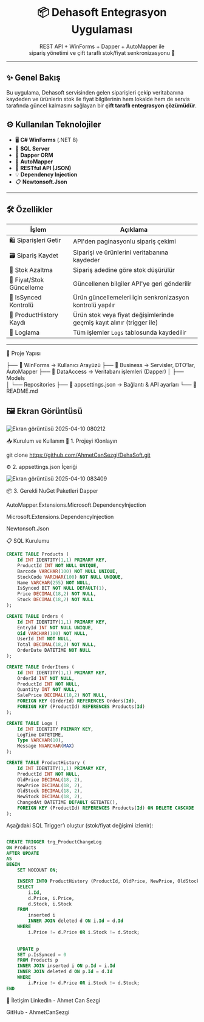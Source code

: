 <h1 align="center">📦 Dehasoft Entegrasyon Uygulaması</h1>

<p align="center">
  REST API + WinForms + Dapper + AutoMapper ile <br/>
  sipariş yönetimi ve çift taraflı stok/fiyat senkronizasyonu 🚀
</p>

---

## ✨ Genel Bakış

Bu uygulama, Dehasoft servisinden gelen siparişleri çekip veritabanına kaydeden ve ürünlerin stok ile fiyat bilgilerinin hem lokalde hem de servis tarafında güncel kalmasını sağlayan bir **çift taraflı entegrasyon çözümüdür**.

## ⚙️ Kullanılan Teknolojiler

- 🖥 **C# WinForms** (.NET 8)
- 💾 **SQL Server**
- 🔄 **Dapper ORM**
- 🧭 **AutoMapper**
- 📡 **RESTful API (JSON)**
- 💡 **Dependency Injection**
- 📋 **Newtonsoft.Json**

---

## 🛠 Özellikler

| İşlem                         | Açıklama                                                                 |
|------------------------------|--------------------------------------------------------------------------|
| 🛍 Siparişleri Getir         | API'den paginasyonlu sipariş çekimi                                     |
| 🗃 Sipariş Kaydet            | Siparişi ve ürünlerini veritabanına kaydeder                            |
| 🧮 Stok Azaltma              | Sipariş adedine göre stok düşürülür                                     |
| 💸 Fiyat/Stok Güncelleme     | Güncellenen bilgiler API'ye geri gönderilir                             |
| 🔁 IsSynced Kontrolü         | Ürün güncellemeleri için senkronizasyon kontrolü yapılır                |
| 🧠 ProductHistory Kaydı       | Ürün stok veya fiyat değişimlerinde geçmiş kayıt alınır (trigger ile)   |
| 🧾 Loglama                   | Tüm işlemler `Logs` tablosunda kaydedilir                               |

---

📂 Proje Yapısı

├── 📁 WinForms           → Kullanıcı Arayüzü
├── 📁 Business           → Servisler, DTO’lar, AutoMapper
├── 📁 DataAccess         → Veritabanı işlemleri (Dapper)
│    ├── Models           
│    └── Repositories
├── 📄 appsettings.json   → Bağlantı & API ayarları
└── 📄 README.md


## 🖼 Ekran Görüntüsü
![Ekran görüntüsü 2025-04-10 080212](https://github.com/user-attachments/assets/1adc16db-4833-47cc-b8ab-2d719f8c14aa)


📥 Kurulum ve Kullanım
🔗 1. Projeyi Klonlayın

git clone https://github.com/AhmetCanSezgi/DehaSoft.git


⚙️ 2. appsettings.json İçeriği

![Ekran görüntüsü 2025-04-10 083409](https://github.com/user-attachments/assets/3399d8a3-2ee6-478f-93e6-69c06ead5b16)



📦 3. Gerekli NuGet Paketleri
Dapper

AutoMapper.Extensions.Microsoft.DependencyInjection

Microsoft.Extensions.DependencyInjection

Newtonsoft.Json


📋 SQL Kurulumu
```sql
CREATE TABLE Products (
    Id INT IDENTITY(1,1) PRIMARY KEY,
    ProductId INT NOT NULL UNIQUE,
    Barcode VARCHAR(100) NOT NULL UNIQUE,
    StockCode VARCHAR(100) NOT NULL UNIQUE,
    Name VARCHAR(255) NOT NULL,
    IsSynced BIT NOT NULL DEFAULT(1),
    Price DECIMAL(18,2) NOT NULL,
    Stock DECIMAL(18,2) NOT NULL
);

CREATE TABLE Orders (
    Id INT IDENTITY(1,1) PRIMARY KEY,
    EntryId INT NOT NULL UNIQUE,
    Oid VARCHAR(100) NOT NULL,
    UserId INT NOT NULL,
    Total DECIMAL(18,2) NOT NULL,
    OrderDate DATETIME NOT NULL
);

CREATE TABLE OrderItems (
    Id INT IDENTITY(1,1) PRIMARY KEY,
    OrderId INT NOT NULL,
    ProductId INT NOT NULL,
    Quantity INT NOT NULL,
    SalePrice DECIMAL(18,2) NOT NULL,
    FOREIGN KEY (OrderId) REFERENCES Orders(Id),
    FOREIGN KEY (ProductId) REFERENCES Products(Id)
);

CREATE TABLE Logs (
    Id INT IDENTITY PRIMARY KEY,
    LogTime DATETIME,
    Type VARCHAR(10),
    Message NVARCHAR(MAX)
);

CREATE TABLE ProductHistory (
    Id INT IDENTITY(1,1) PRIMARY KEY,
    ProductId INT NOT NULL,
    OldPrice DECIMAL(18, 2),
    NewPrice DECIMAL(18, 2),
    OldStock DECIMAL(18, 2),
    NewStock DECIMAL(18, 2),
    ChangedAt DATETIME DEFAULT GETDATE(),
    FOREIGN KEY (ProductId) REFERENCES Products(Id) ON DELETE CASCADE
);
```

Aşağıdaki SQL Trigger’ı oluştur (stok/fiyat değişimi izlenir):

```sql

CREATE TRIGGER trg_ProductChangeLog
ON Products
AFTER UPDATE
AS
BEGIN
    SET NOCOUNT ON;

    INSERT INTO ProductHistory (ProductId, OldPrice, NewPrice, OldStock, NewStock)
    SELECT
        i.Id,
        d.Price, i.Price,
        d.Stock, i.Stock
    FROM
        inserted i
        INNER JOIN deleted d ON i.Id = d.Id
    WHERE
        i.Price != d.Price OR i.Stock != d.Stock;

 
    UPDATE p
    SET p.IsSynced = 0
    FROM Products p
    INNER JOIN inserted i ON p.Id = i.Id
    INNER JOIN deleted d ON p.Id = d.Id
    WHERE
        i.Price != d.Price OR i.Stock != d.Stock;
END

```
📇 İletişim
LinkedIn - Ahmet Can Sezgi

GitHub - AhmetCanSezgi

